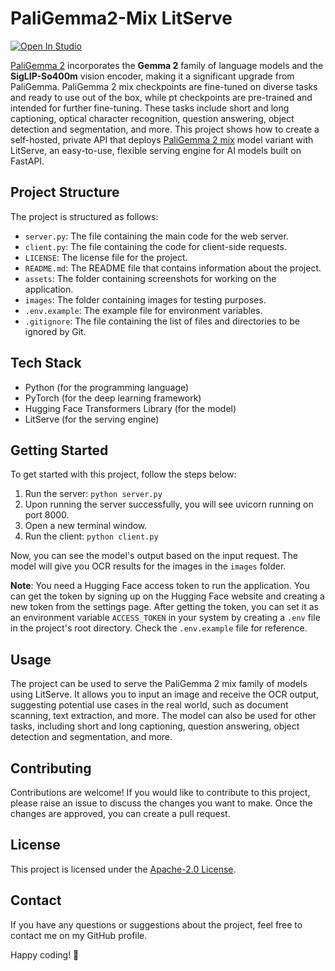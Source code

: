 # PaliGemma2-Mix LitServe

[![Open In Studio](https://pl-bolts-doc-images.s3.us-east-2.amazonaws.com/app-2/studio-badge.svg)](https://lightning.ai/sitammeur/studios/deploy-docci-fine-tuned-paligemma-2-vision-language-model)

[PaliGemma 2](https://huggingface.co/collections/google/paligemma-2-release-67500e1e1dbfdd4dee27ba48) incorporates the **Gemma 2** family of language models and the **SigLIP-So400m** vision encoder, making it a significant upgrade from PaliGemma. PaliGemma 2 mix checkpoints are fine-tuned on diverse tasks and ready to use out of the box, while pt checkpoints are pre-trained and intended for further fine-tuning. These tasks include short and long captioning, optical character recognition, question answering, object detection and segmentation, and more. This project shows how to create a self-hosted, private API that deploys [PaliGemma 2 mix](https://huggingface.co/google/paligemma2-3b-mix-448) model variant with LitServe, an easy-to-use, flexible serving engine for AI models built on FastAPI.

## Project Structure

The project is structured as follows:

- `server.py`: The file containing the main code for the web server.
- `client.py`: The file containing the code for client-side requests.
- `LICENSE`: The license file for the project.
- `README.md`: The README file that contains information about the project.
- `assets`: The folder containing screenshots for working on the application.
- `images`: The folder containing images for testing purposes.
- `.env.example`: The example file for environment variables.
- `.gitignore`: The file containing the list of files and directories to be ignored by Git.

## Tech Stack

- Python (for the programming language)
- PyTorch (for the deep learning framework)
- Hugging Face Transformers Library (for the model)
- LitServe (for the serving engine)

## Getting Started

To get started with this project, follow the steps below:

1. Run the server: `python server.py`
2. Upon running the server successfully, you will see uvicorn running on port 8000.
3. Open a new terminal window.
4. Run the client: `python client.py`

Now, you can see the model's output based on the input request. The model will give you OCR results for the images in the `images` folder.

**Note**: You need a Hugging Face access token to run the application. You can get the token by signing up on the Hugging Face website and creating a new token from the settings page. After getting the token, you can set it as an environment variable `ACCESS_TOKEN` in your system by creating a `.env` file in the project's root directory. Check the `.env.example` file for reference.

## Usage

The project can be used to serve the PaliGemma 2 mix family of models using LitServe. It allows you to input an image and receive the OCR output, suggesting potential use cases in the real world, such as document scanning, text extraction, and more. The model can also be used for other tasks, including short and long captioning, question answering, object detection and segmentation, and more.

## Contributing

Contributions are welcome! If you would like to contribute to this project, please raise an issue to discuss the changes you want to make. Once the changes are approved, you can create a pull request.

## License

This project is licensed under the [Apache-2.0 License](LICENSE).

## Contact

If you have any questions or suggestions about the project, feel free to contact me on my GitHub profile.

Happy coding! 🚀
